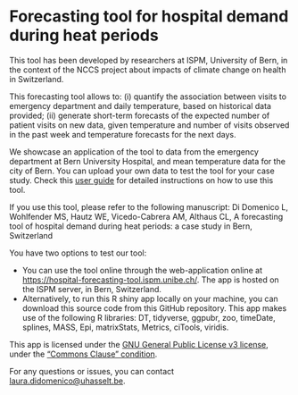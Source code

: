 # Forecasting tool for hospital demand during heat periods

This tool has been developed by researchers at ISPM, University of Bern, in the context of the NCCS project about impacts of climate change on health in Switzerland.

This forecasting tool allows to:
(i) quantify the association between visits to emergency department and daily temperature, based on historical data provided;
(ii) generate short-term forecasts of the expected number of patient visits on new data, given temperature and number of visits observed in the past week and temperature forecasts for the next days.

We showcase an application of the tool to data from the emergency department at Bern University Hospital, and mean temperature data for the city of Bern.
You can upload your own data to test the tool for your case study. Check this [user guide](https://hospital-forecasting-tool.ispm.unibe.ch/USER-GUIDE.html) for detailed instructions on how to use this tool.

If you use this tool, please refer to the following manuscript:
Di Domenico L, Wohlfender MS, Hautz WE, Vicedo-Cabrera AM, Althaus CL,
A forecasting tool of hospital demand during heat periods: a case study in Bern, Switzerland

You have two options to test our tool:
- You can use the tool online through the web-application online at https://hospital-forecasting-tool.ispm.unibe.ch/. The app is hosted on the ISPM server, in Bern, Switzerland.
- Alternatively, to run this R shiny app locally on your machine, you can download this source code from this GitHub repository. This app makes use of the following R libraries: DT, tidyverse, ggpubr, zoo, timeDate, splines, MASS, Epi, matrixStats, Metrics, ciTools, viridis.

This app is licensed under the [GNU General Public License v3 license](https://www.gnu.org/licenses/gpl-3.0.html), under the [“Commons Clause” condition](https://commonsclause.com/).

For any questions or issues, you can contact laura.didomenico@uhasselt.be.





